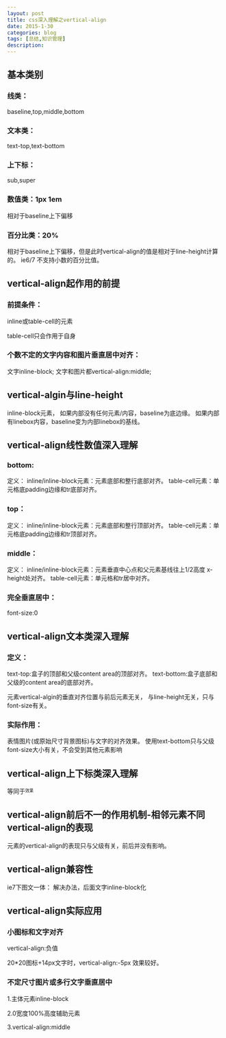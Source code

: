 ```yaml
---
layout: post
title: css深入理解之vertical-align
date: 2015-1-30
categories: blog
tags: [总结,知识管理]
description: 
---
```


## 基本类别

### 线类：

baseline,top,middle,bottom

### 文本类：

text-top,text-bottom

### 上下标：

sub,super

### 数值类：1px 1em 

相对于baseline上下偏移

### 百分比类：20%

相对于baseline上下偏移，但是此时vertical-align的值是相对于line-height计算的。
ie6/7 不支持小数的百分比值。

## vertical-align起作用的前提

### 前提条件：

inline或table-cell的元素

table-cell只会作用于自身

### 个数不定的文字内容和图片垂直居中对齐：

文字inline-block; 文字和图片都vertical-align:middle;


## vertical-algin与line-height

inline-block元素，
如果内部没有任何元素/内容，baseline为底边缘。
如果内部有linebox内容，baseline变为内部linebox的基线。

## vertical-align线性数值深入理解

### bottom:

定义：
inline/inline-block元素：元素底部和整行底部对齐。
table-cell元素：单元格底padding边缘和tr底部对齐。

### top：

定义：
inline/inline-block元素：元素底部和整行顶部对齐。
table-cell元素：单元格底padding边缘和tr顶部对齐。

### middle：

定义：
inline/inline-block元素：元素垂直中心点和父元素基线往上1/2高度 x-height处对齐。
table-cell元素：单元格和tr居中对齐。

### 完全垂直居中：

font-size:0

## vertical-align文本类深入理解

### 定义：

text-top:盒子的顶部和父级content area的顶部对齐。
text-bottom:盒子底部和父级的content area的底部对齐。

元素vertical-algin的垂直对齐位置与前后元素无关，
与line-height无关，只与font-size有关。

### 实际作用：

表情图片(或原始尺寸背景图标)与文字的对齐效果。
使用text-bottom只与父级font-size大小有关，不会受到其他元素影响


## vertical-align上下标类深入理解

等同于<sup><sub>效果

## vertical-align前后不一的作用机制-相邻元素不同vertical-align的表现

元素的vertical-align的表现只与父级有关，前后并没有影响。

## vertical-align兼容性

ie7下图文一体：
解决办法，后面文字inline-block化

## vertical-align实际应用

### 小图标和文字对齐

vertical-align:负值

20*20图标+14px文字时，vertical-align:-5px 效果较好。

### 不定尺寸图片或多行文字垂直居中

1.主体元素inline-block

2.0宽度100%高度辅助元素

3.vertical-align:middle










